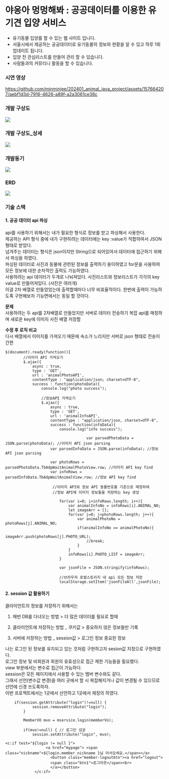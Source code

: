야옹아 멍멍해봐 : 공공데이터를 이용한 유기견 입양 서비스
===========================================
* 유기동물 입양를 할 수 있는 웹 사이트 입니다.    
* 서울시에서 제공하는 공공데이터로 유기동물의 정보와 현황을 알 수 있고 하루 1회 업데이트 됩니다.    
* 입양 전 관심리스트를 만들어 관리 할 수 있습니다.    
* 사람들과의 커뮤티니 활동을 할  수 있습니다.

### 시연 영상
https://github.com/minminjee/202401_animal_java_project/assets/157664207/aebf1d3d-7916-4626-a89f-a2a3061ce38c



  
### 개발 구상도
<img src ="https://github.com/minminjee/animal_java_project_24.01/assets/157664207/7871258a-3466-498a-a129-0d96c4dd9ccb">


### 개발 구상도_상세
<img src ="https://github.com/minminjee/animal_java_project_24.01/assets/157664207/c9d0fd3a-ae04-4438-b7b3-65a5fd6860e7">


### 개발동기
<img src ="https://github.com/minminjee/animal_java_project_24.01/assets/157664207/9e84e493-d736-47e8-8b36-806b1a4897ee">


### ERD
<img src="https://github.com/minminjee/animal_java_project_24.01/assets/157664207/85f162d3-91fb-4458-b4e5-10beb604f0d6">

### 기술 스택


#### 1. 공공 데이터 api 파싱    
api를 사용하기 위해서는 내가 필요한 형식로 정보를 받고 파싱해서 사용한다.    
제공하는 API 형식 중에 내가 구현하려는 데이터에는 key :value가 적합하여서  JSON형태로 받았다.     
넘겨주는 데이터는 형식은 json이지만 String으로 되어있어서 데이터에 접근하기 위해서 파싱을 하였다.     
파싱된 데이터로 사진과 동물에 관련된 정보를 출력하기 용이하였고 for문을 사용하여 모든 정보에 대한 순차적인 출력도 가능하였다.      
사용하려는 api 데이터가 두개로 나눠져있다. 사진리스트와 정보리스트가 각각의 key value로 만들어져있다. (사진은 여러개)      
이걸 2차 배열로 만들었었는데 출력할때마다 너무 비효율적이다. 한번에 출력이 가능하도록 구현해보자 기능면에서는 동일 할 것이다. 

**문제**     
사용하려는 두 api를 2차배열로 만들었지만 서버로 데이터 전송하기 복잡
api를 매칭하며 새로운 key에 이미지 사진 배열 저장함


**수정 후 로직 비교**    
다시 배열에서 이미지를 가져오기 때문에 속소가 느리지만
서버로 json 형태로 전송이 간편

```
$(document).ready(function(){
		//이미지 API 가져오기
		$.ajax({
			async : true,
			type : 'GET',
			url : 'animalPhotoAPI',
			contentType : "application/json; charset=UTF-8",
			success : function(photoData){
				console.log("photo success");
				
				//정보API 가져오기
				$.ajax({
					async : true,
	                type : 'GET',
	                url : 'animalInfoAPI',
	                contentType : "application/json, charset=UTF-8",
	                success : function(infoData){
	                    console.log("info success");
	                    
									var parsedPhotoData = JSON.parse(photoData); //이미지 API json parsing
	                var parsedInfoData = JSON.parse(infoData); //정보 API json parsing
	
	                var photoRows = parsedPhotoData.TbAdpWaitAnimalPhotoView.row; //이미지 API key find
	                var infoRows = parsedInfoData.TbAdpWaitAnimalView.row; //정보 API key find
	
	                 //이미지 API와 정보 API 동물번호를 기준으로 매칭하여 
	                 //정보 API에 이미지 정보들을 저장하는 key 생성

	                    for(var i=0; i<infoRows.length; i++){
	                        var animalInfoNo = infoRows[i].ANIMAL_NO;
	                        let imageArr = [];
	                        for(var j=0; j<photoRows.length; j++){
	                            var animalPhotoNo = photoRows[j].ANIMAL_NO;
	                            if(animalInfoNo == animalPhotoNo){
	                                imageArr.push(photoRows[j].PHOTO_URL);
	                                //break;
	                            }
	                        }
	                        infoRows[i].PHOTO_LIST = imageArr;
	                    }
	                    
	                    var jsonFile = JSON.stringify(infoRows);
	                   
	                    //브라우저 로컬스토리지 내 api 모든 정보 저장
	                    localStorage.setItem('jsonFileAll',jsonFile);
```
#### 2. session 값 활용하기   
클라이언트의 정보를 저장하기 위해서는 

1. 매번 DB를 다녀오는 방법 > 더 많은 데이터를 필요로 할때
    
2. 클라이언트에 저장하는 방법 _ 쿠키값 > 중요하지 않은 정보들만 기록
    
3. 서버에 저장하는 방법 _ session값 > 로그인 정보 중요한 정보
    
나는 로그인 된 정보를 유지되고 있는 것처럼 구현하고자 sesion값 지정으로 구현하였다.   
로그인 정보 및 비회원과 회원의 유효성으로 접근 제한 기능들을 필요했다.    
view 부분에서는 변수로 접근이 가능하다.     
session은 모든 페이지에서 사용할 수 있는 멤버 변수와도 같다.     
그래서 선언(변수값 변경)을 여러 곳에서 할 시 복잡해지거나 값이 변경될 수 있으므로 선언에 신경 쓰도록하자.     
이번 프로젝트에서는 1곳에서 선언하고 1곳에서 재정의 하였다.     

```
	if(session.getAttribute("login")!=null) {
			session.removeAttribute("login");
		}
		
		MemberVO mvo = mservice.login(memberVo);
		
		if(mvo!=null) { // 로그인 성공
			session.setAttribute("login", mvo);

```

```
<c:if test="${login != null }">
                  <a href="mypage"> <span class="nickname">${login.member_nickname }님 어서오세요.</span></a>
                    <button class="member-logoutbtn"><a href="logout">
                    <span class="btn1">로그아웃</span><br>
                    </a></button>
             </c:if>
```
